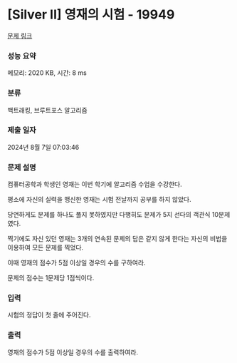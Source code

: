 # [Silver II] 영재의 시험 - 19949 

[문제 링크](https://www.acmicpc.net/problem/19949) 

### 성능 요약

메모리: 2020 KB, 시간: 8 ms

### 분류

백트래킹, 브루트포스 알고리즘

### 제출 일자

2024년 8월 7일 07:03:46

### 문제 설명

<p>컴퓨터공학과 학생인 영재는 이번 학기에 알고리즘 수업을 수강한다.</p>

<p>평소에 자신의 실력을 맹신한 영재는 시험 전날까지 공부를 하지 않았다.</p>

<p>당연하게도 문제를 하나도 풀지 못하였지만 다행히도 문제가 5지 선다의 객관식 10문제였다.</p>

<p>찍기에도 자신 있던 영재는 3개의 연속된 문제의 답은 같지 않게 한다는 자신의 비법을 이용하여 모든 문제를 찍었다.</p>

<p>이때 영재의 점수가 5점 이상일 경우의 수를 구하여라.</p>

<p>문제의 점수는 1문제당 1점씩이다.</p>

### 입력 

 <p>시험의 정답이 첫 줄에 주어진다.</p>

### 출력 

 <p>영재의 점수가 5점 이상일 경우의 수를 출력하여라.</p>

